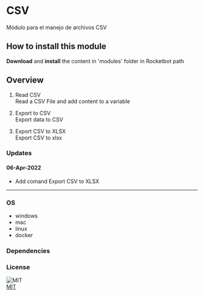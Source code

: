 



# CSV
  
Módulo para el manejo de archivos CSV  

## How to install this module
  
__Download__ and __install__ the content in 'modules' folder in Rocketbot path  



## Overview


1. Read CSV  
Read a CSV File and add content to a variable

2. Export to CSV  
Export data to CSV

3. Export CSV to XLSX  
Export CSV to xlsx  

### Updates
#### 06-Apr-2022
- Add comand Export CSV to XLSX

----
### OS

- windows
- mac
- linux
- docker

### Dependencies

### License
  
![MIT](https://camo.githubusercontent.com/107590fac8cbd65071396bb4d04040f76cde5bde/687474703a2f2f696d672e736869656c64732e696f2f3a6c6963656e73652d6d69742d626c75652e7376673f7374796c653d666c61742d737175617265)  
[MIT](http://opensource.org/licenses/mit-license.ph)